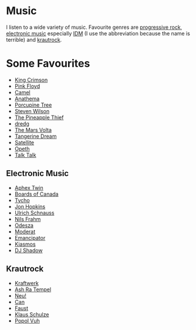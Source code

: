 # Music

I listen to a wide variety of music. Favourite genres are [progressive rock](https://en.wikipedia.org/wiki/Progressive_rock), [electronic music](https://en.wikipedia.org/wiki/Electronic_music) especially [IDM](https://en.wikipedia.org/wiki/Intelligent_dance_music) \(I use the abbreviation because the name is terrible\) and [krautrock](https://en.wikipedia.org/wiki/Krautrock).

# Some Favourites
- [King Crimson](https://en.wikipedia.org/wiki/King_Crimson)
- [Pink Floyd](https://en.wikipedia.org/wiki/Pink_Floyd)
- [Camel](https://en.wikipedia.org/wiki/Camel_(band))
- [Anathema](https://en.wikipedia.org/wiki/Anathema_(band))
- [Porcupine Tree](https://en.wikipedia.org/wiki/Porcupine_Tree)
- [Steven Wilson](https://en.wikipedia.org/wiki/Steven_Wilson)
- [The Pineapple Thief](https://en.wikipedia.org/wiki/The_Pineapple_Thief)
- [dredg](https://en.wikipedia.org/wiki/Dredg)
- [The Mars Volta](https://en.wikipedia.org/wiki/The_Mars_Volta)
- [Tangerine Dream](https://en.wikipedia.org/wiki/Tangerine_Dream)
- [Satellite](https://en.wikipedia.org/wiki/Satellite_(Polish_band))
- [Opeth](https://en.wikipedia.org/wiki/Opeth)
- [Talk Talk](https://en.wikipedia.org/wiki/Talk_Talk)

## Electronic Music
- [Aphex Twin](https://en.wikipedia.org/wiki/Aphex_Twin)
- [Boards of Canada](https://en.wikipedia.org/wiki/Boards_of_Canada)
- [Tycho](https://en.wikipedia.org/wiki/Tycho_(musician))
- [Jon Hopkins](https://en.wikipedia.org/wiki/Jon_Hopkins)
- [Ulrich Schnauss](https://en.wikipedia.org/wiki/Ulrich_Schnauss)
- [Nils Frahm](https://en.wikipedia.org/wiki/Nils_Frahm)
- [Odesza](https://en.wikipedia.org/wiki/Odesza)
- [Moderat](https://en.wikipedia.org/wiki/Moderat)
- [Emancipator](https://en.wikipedia.org/wiki/Emancipator_(musician))
- [Kiasmos](https://en.wikipedia.org/wiki/Kiasmos)
- [DJ Shadow](https://en.wikipedia.org/wiki/DJ_Shadow)

## Krautrock
- [Kraftwerk](https://en.wikipedia.org/wiki/Kraftwerk)
- [Ash Ra Tempel](https://en.wikipedia.org/wiki/Ash_Ra_Tempel)
- [Neu!](https://en.wikipedia.org/wiki/Neu!)
- [Can](https://en.wikipedia.org/wiki/Can_(band))
- [Faust](https://en.wikipedia.org/wiki/Faust_(band)#Studio_albums)
- [Klaus Schulze](https://en.wikipedia.org/wiki/Klaus_Schulze)
- [Popol Vuh](https://en.wikipedia.org/wiki/Popol_Vuh_(band))
